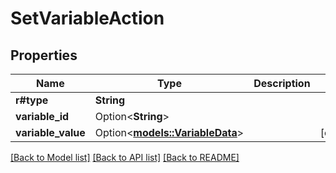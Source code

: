 # SetVariableAction

## Properties

Name | Type | Description | Notes
------------ | ------------- | ------------- | -------------
**r#type** | **String** |  | 
**variable_id** | Option<**String**> |  | 
**variable_value** | Option<[**models::VariableData**](VariableData.md)> |  | [optional]

[[Back to Model list]](../README.md#documentation-for-models) [[Back to API list]](../README.md#documentation-for-api-endpoints) [[Back to README]](../README.md)


